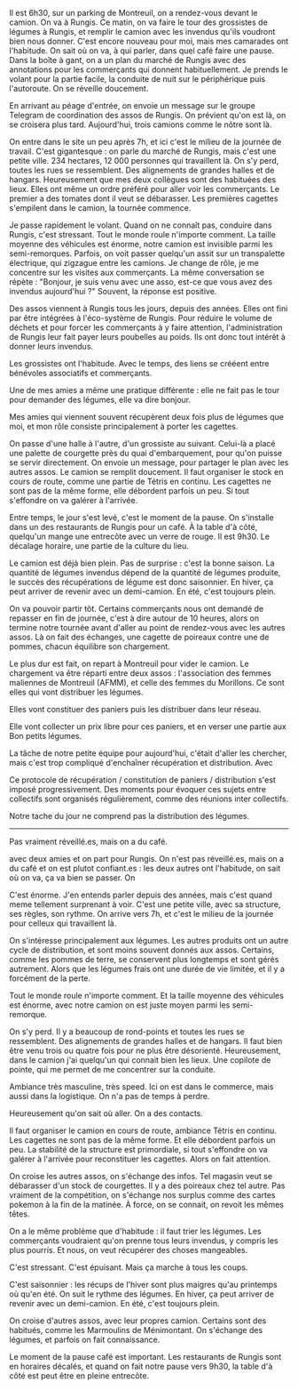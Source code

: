 
Il est 6h30, sur un parking de Montreuil, on a rendez-vous devant le camion. On va à Rungis. Ce matin, on va faire le tour des grossistes de légumes à Rungis, et remplir le camion avec les invendus qu'ils voudront bien nous donner. C'est encore nouveau pour moi, mais mes camarades ont l'habitude. On sait où on va, à qui parler, dans quel café faire une pause. Dans la boîte à gant, on a un plan du marché de Rungis avec des annotations pour les commerçants qui donnent habituellement. Je prends le volant pour la partie facile, la conduite de nuit sur le périphérique puis l'autoroute. On se réveille doucement.

En arrivant au péage d'entrée, on envoie un message sur le groupe Telegram de coordination des assos de Rungis. On prévient qu'on est là, on se croisera plus tard. Aujourd'hui, trois camions comme le nôtre sont là.

On entre dans le site un peu après 7h, et ici c'est le milieu de la journée de travail. C'est gigantesque : on parle du marché de Rungis, mais c'est une petite ville. 234 hectares, 12 000 personnes qui travaillent là. On s'y perd, toutes les rues se ressemblent. Des alignements de grandes halles et de hangars. Heureusement que mes deux collègues sont des habituées des lieux. Elles ont même un ordre préféré pour aller voir les commerçants. Le premier a des tomates dont il veut se débarasser. Les premières cagettes s'empilent dans le camion, la tournée commence.

Je passe rapidement le volant. Quand on ne connaît pas, conduire dans Rungis, c'est stressant. Tout le monde roule n'importe comment. La taille moyenne des véhicules est énorme, notre camion est invisible parmi les semi-remorques. Parfois, on voit passer quelqu'un assit sur un transpalette électrique, qui zigzague entre les camions. Je change de rôle, je me concentre sur les visites aux commerçants. La même conversation se répète : "Bonjour, je suis venu avec une asso, est-ce que vous avez des invendus aujourd'hui ?" Souvent, la réponse est positive.

Des assos viennent à Rungis tous les jours, depuis des années. Elles ont fini par être intégrées à l'éco-système de Rungis. Pour réduire le volume de déchets et pour forcer les commerçants à y faire attention, l'administration de Rungis leur fait payer leurs poubelles au poids. Ils ont donc tout intérêt à donner leurs invendus.

Les grossistes ont l'habitude. Avec le temps, des liens se crééent entre bénévoles associatifs et commerçants.


Une de mes amies a même une pratique différente : elle ne fait pas le tour pour demander des légumes, elle va dire bonjour.

Mes amies qui viennent souvent récupèrent deux fois plus de légumes que moi, et mon rôle consiste principalement à porter les cagettes.

On passe d'une halle à l'autre, d'un grossiste au suivant. Celui-là a placé une palette de courgette près du quai d'embarquement, pour qu'on puisse se servir directement. On envoie un message, pour partager le plan avec les autres assos. Le camion se remplit doucement. Il faut organiser le stock en cours de route, comme une partie de Tétris en continu. Les cagettes ne sont pas de la même forme, elle débordent parfois un peu. Si tout s'effondre on va galérer à l'arrivée.

Entre temps, le jour s'est levé, c'est le moment de la pause. On s'installe dans un des restaurants de Rungis pour un café. À la table d'à côté, quelqu'un mange une entrecôte avec un verre de rouge. Il est 9h30. Le décalage horaire, une partie de la culture du lieu.

Le camion est déjà bien plein. Pas de surprise : c'est la bonne saison. La quantité de légumes invendus dépend de la quantité de légumes produite, le succès des récupérations de légume est donc saisonnier. En hiver, ça peut arriver de revenir avec un demi-camion. En été, c'est toujours plein.

On va pouvoir partir tôt. Certains commerçants nous ont demandé de repasser en fin de journée, c'est à dire autour de 10 heures, alors on termine notre tournée avant d'aller au point de rendez-vous avec les autres assos. Là on fait des échanges, une cagette de poireaux contre une de pommes, chacun équilibre son chargement.

Le plus dur est fait, on repart à Montreuil pour vider le camion. Le chargement va être réparti entre deux assos : l'association des femmes maliennes de Montreuil (AFMM), et celle des femmes du Morillons. Ce sont elles qui vont distribuer les légumes.


Elles vont constituer des paniers puis les distribuer dans leur réseau.

Elle vont collecter un prix libre pour ces paniers, et en verser une partie aux Bon petits légumes.


La tâche de notre petite équipe pour aujourd'hui, c'était d'aller les chercher, mais c'est trop compliqué d'enchaîner récupération et distribution. Avec



Ce protocole de récupération / constitution de paniers / distribution s'est imposé progressivement. Des moments pour évoquer ces sujets entre collectifs sont organisés régulièrement, comme des réunions inter collectifs.

 Notre tache du jour ne comprend pas la distribution des légumes.










--------------------------











Pas vraiment réveillé.es, mais on a du café.

avec deux amies et on part pour Rungis. On n'est pas réveillé.es, mais on a du café et on est plutot confiant.es : les deux autres ont l'habitude, on sait où on va, ça va bien se passer. On



C'est énorme. J'en entends parler depuis des années, mais c'est quand meme tellement surprenant à voir. C'est une petite ville, avec sa structure, ses règles, son rythme. On arrive vers 7h, et c'est le milieu de la journée pour celleux qui travaillent là.

On s'intéresse principalement aux légumes. Les autres produits ont un autre cycle de distribution, et sont moins souvent donnés aux assos. Certains, comme les pommes de terre, se conservent plus longtemps et sont gérés autrement. Alors que les légumes frais ont une durée de vie limitée, et il y a forcément de la perte.


Tout le monde roule n'importe comment. Et la taille moyenne des véhicules est énorme, avec notre camion on est juste moyen parmi les semi-remorque.


On s'y perd. Il y a beaucoup de rond-points et toutes les rues se ressemblent. Des alignements de grandes halles et de hangars. Il faut bien être venu trois ou quatre fois pour ne plus être désorienté. Heureusement, dans le camion j'ai quelqu'un qui connait bien les lieux. Une copilote de pointe, qui me permet de me concentrer sur la conduite.

Ambiance très masculine, très speed. Ici on est dans le commerce, mais aussi dans la logistique. On n'a pas de temps à perdre.

Heureusement qu'on sait où aller. On a des contacts.

Il faut organiser le camion en cours de route, ambiance Tétris en continu. Les cagettes ne sont pas de la même forme. Et elle débordent parfois un peu. La stabilité de la structure est primordiale, si tout s'effondre on va galérer à l'arrivée pour reconstituer les cagettes. Alors on fait attention.

On croise les autres assos, on s'échange des infos. Tel magasin veut se débarasser d'un stock de courgettes. Il y a des poireaux chez tel autre. Pas vraiment de la compétition, on s'échange nos surplus comme des cartes pokemon à la fin de la matinée. À force, on se connait, on revoit les mêmes têtes.



On a le même problème que d'habitude : il faut trier les légumes. Les commerçants voudraient qu'on prenne tous leurs invendus, y compris les plus pourris. Et nous, on veut récupérer des choses mangeables.

C'est stressant. C'est épuisant. Mais ça marche à tous les coups.

C'est saisonnier : les récups de l'hiver sont plus maigres qu'au printemps où qu'en été. On suit le rythme des légumes. En hiver, ça peut arriver de revenir avec un demi-camion. En été, c'est toujours plein.

On croise d'autres assos, avec leur propres camion. Certains sont des habitués, comme les Marmoulins de Ménimontant. On s'échange des légumes, et parfois on fait connaissance.

Le moment de la pause café est important. Les restaurants de Rungis sont en horaires décalés, et quand on fait notre pause vers 9h30, la table d'à côté est peut être en pleine entrecôte.
